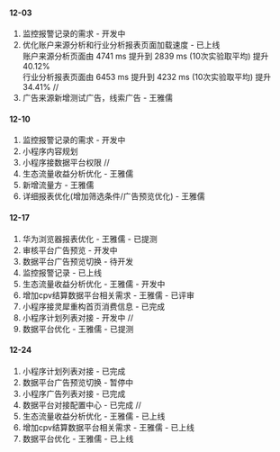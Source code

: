 #### 12-03
1. 监控报警记录的需求 - 开发中
2. 优化账户来源分析和行业分析报表页面加载速度 - 已上线  
账户来源分析页面由 4741 ms 提升到 2839 ms (10次实验取平均) 提升 40.12%  
行业分析报表页面由 6453 ms 提升到 4232 ms (10次实验取平均) 提升 34.41%
//
1. 广告来源新增测试广告，线索广告 - 王雅儒

#### 12-10
1. 监控报警记录的需求 - 开发中
2. 小程序内容规划
3. 小程序接数据平台权限
//
1. 生态流量收益分析优化 - 王雅儒
2. 新增流量方 - 王雅儒
3. 详细报表优化(增加筛选条件/广告预览优化) - 王雅儒

#### 12-17
1. 华为浏览器报表优化 - 王雅儒 - 已提测
2. 审核平台广告预览 - 开发中
3. 数据平台广告预览切换 - 待开发
4. 监控报警记录 - 已上线
5. 生态流量收益分析优化 - 王雅儒 - 开发中
6. 增加cpv结算数据平台相关需求 - 王雅儒 - 已评审
7. 小程序接灵犀重构首页消费信息 - 已完成
8. 小程序计划列表对接 - 开发中
//
1. 数据平台优化 - 王雅儒 - 已提测

#### 12-24
1. 小程序计划列表对接 - 已完成
2. 数据平台广告预览切换 - 暂停中
3. 小程序广告列表对接 - 已完成
4. 数据平台对接配置中心 - 已完成
//
1. 生态流量收益分析优化 - 王雅儒 - 已上线
2. 增加cpv结算数据平台相关需求 - 王雅儒 - 已上线
3. 数据平台优化 - 王雅儒 - 已上线
